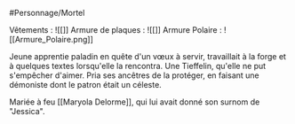 #Personnage/Mortel

Vêtements : ![[]]
Armure de plaques : ![[]]
Armure Polaire :
![[Armure_Polaire.png]]

Jeune apprentie paladin en quête d'un vœux à servir, travaillait à la forge et à quelques textes lorsqu'elle la rencontra. Une Tieffelin, qu'elle ne put s'empêcher d'aimer.
Pria ses ancêtres de la protéger, en faisant une démoniste dont le patron était un céleste.

Mariée à feu [[Maryola Delorme]], qui lui avait donné son surnom de "Jessica".